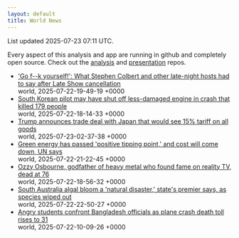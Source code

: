 ```yaml
---
layout: default
title: World News
---
```


<div markdown="0">
<div class="byline small text-muted">List updated <span class="datetime">2025-07-23 07:11 UTC</span>.</div>

<p>Every aspect of this analysis and app are running in github and completely open source. Check out the <a href="https://github.com/Castro-Media/Analysis">analysis</a> and <a href="https://github.com/Castro-Media/TopStoryReview.com">presentation</a> repos.</p>
<ul>
<li><a href='https://www.cbc.ca/news/entertainment/colbert-late-show-reaction-1.7590838?cmp=rss'>'Go f--k yourself!': What Stephen Colbert and other late-night hosts had to say after Late Show cancellation</a><div class='byline small text-muted'>world, <span class="datetime">2025-07-22-19-49-19 +0000</span></div></li>
<li><a href='https://www.cbc.ca/news/world/south-korea-angry-families-plane-crash-1.7590742?cmp=rss'>South Korean pilot may have shut off less-damaged engine in crash that killed 179 people</a><div class='byline small text-muted'>world, <span class="datetime">2025-07-22-18-14-33 +0000</span></div></li>
<li><a href='https://www.cbc.ca/news/world/trump-japan-trade-deal-1.7591682?cmp=rss'>Trump announces trade deal with Japan that would see 15% tariff on all goods</a><div class='byline small text-muted'>world, <span class="datetime">2025-07-23-02-37-38 +0000</span></div></li>
<li><a href='https://www.cbc.ca/news/climate/green-energy-renewables-united-nations-report-1.7591214?cmp=rss'>Green energy has passed 'positive tipping point,' and cost will come down, UN says</a><div class='byline small text-muted'>world, <span class="datetime">2025-07-22-21-22-45 +0000</span></div></li>
<li><a href='https://www.cbc.ca/news/entertainment/ozzy-osbourne-dead-obituary-1.7591156?cmp=rss'>Ozzy Osbourne, godfather of heavy metal who found fame on reality TV, dead at 76</a><div class='byline small text-muted'>world, <span class="datetime">2025-07-22-18-56-32 +0000</span></div></li>
<li><a href='https://www.cbc.ca/news/climate/south-australia-algal-bloom-disaster-1.7590816?cmp=rss'>South Australia algal bloom a 'natural disaster,' state's premier says, as species wiped out</a><div class='byline small text-muted'>world, <span class="datetime">2025-07-22-22-50-27 +0000</span></div></li>
<li><a href='https://www.cbc.ca/news/world/bangladesh-air-force-crash-1.7590719?cmp=rss'>Angry students confront Bangladesh officials as plane crash death toll rises to 31</a><div class='byline small text-muted'>world, <span class="datetime">2025-07-22-10-09-26 +0000</span></div></li>
</ul>
</div>

